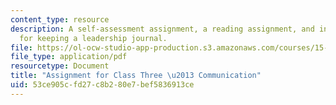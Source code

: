 ```yaml
---
content_type: resource
description: A self-assessment assignment, a reading assignment, and instructions
  for keeping a leadership journal.
file: https://ol-ocw-studio-app-production.s3.amazonaws.com/courses/15-974-practical-leadership-fall-2004/53ce905cfd27c8b280e7bef5836913ce_2nd_assignmt.pdf
file_type: application/pdf
resourcetype: Document
title: "Assignment for Class Three \u2013 Communication"
uid: 53ce905c-fd27-c8b2-80e7-bef5836913ce
---
```

